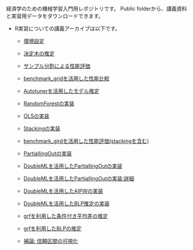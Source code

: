 経済学のための機械学習入門用レポジトリです。
Public folderから、講義資料と実習用データをダウンロードできます。

- R実習についての講義アーカイブは以下です。

    - [環境設定](https://youtu.be/V0ekc3umBDU)
    
    - [決定木の推定](https://youtu.be/8gJibcpwydY)
    
    - [サンプル分割による性能評価](https://youtu.be/7gU6t2Szj1M)
    
    - [benchmark_gridを活用した性能比較](https://youtu.be/BtVuEjy4kVQ)
    
    - [Autotunerを活用したモデル推定](https://youtu.be/M4_5E8w4JaI)

    - [RandomForestの実装](https://youtu.be/V7zrUBqOub8)
    
    - [OLSの実装](https://youtu.be/k2NM5jWrNks)
    
    - [Stackingの実装](https://youtu.be/CCEmCvdYwis)
    
    - [benchmark_girdを活用した性能評価(stackingを含む)](https://youtu.be/R-VEEZnrUJM)
    
    - [PartiallingOutの実装](https://youtu.be/W8LoEIPkZV4)
    
    - [DoubleMLを活用したPartiallingOutの実装](https://youtu.be/Ou6KzmYgLNA)
    
    - [DoubleMLを活用したPartiallingOutの実装:詳細](https://youtu.be/EIgkJtRBlAs)

    - [DoubleMLを活用したAIPWの実装](https://youtu.be/5b1sfBDK5QM)
    
    - [DoubleMLを活用したBLP推定の実装](https://youtu.be/88g7yScY-_A)
    
    - [grfを利用した条件付き平均差の推定](https://youtu.be/yU0J7mOhrq8)
    
    - [grfを利用したBLPの推定](https://youtu.be/-CeaWL8WNYQ)
    
    - [補論: 信頼区間の可視化](https://youtu.be/-3J64WSc8VQ)
